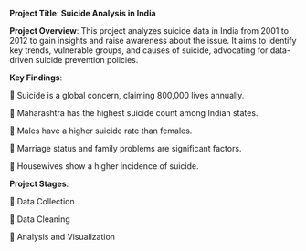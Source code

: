 **Project Title**: __**Suicide Analysis in India**__

**Project Overview**:
This project analyzes suicide data in India from 2001 to 2012 to gain insights and raise awareness about the issue. It aims to identify key trends, vulnerable groups, and causes of suicide, advocating for data-driven suicide prevention policies.

**Key Findings**:

🔶 Suicide is a global concern, claiming 800,000 lives annually.

🔷 Maharashtra has the highest suicide count among Indian states.

🔶 Males have a higher suicide rate than females.

🔷 Marriage status and family problems are significant factors.

🔶 Housewives show a higher incidence of suicide.

**Project Stages**:

🔷 Data Collection

🔶 Data Cleaning

🔷 Analysis and Visualization


